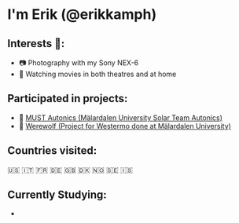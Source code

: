 # I'm Erik (@erikkamph)

## Interests :eyes::
- :camera: Photography with my Sony NEX-6
- :movie_camera: Watching movies in both theatres and at home

## Participated in projects:
- :car: [MUST Autonics (Mälardalen University Solar Team Autonics)](https://github.com/ProjectMDH/MUST-Autonics)
- :wolf: [Werewolf (Project for Westermo done at Mälardalen University)](https://github.com/erikkamph/Werewolf)

## Countries visited:
:us: :it: :fr: :de: :gb: :denmark: :norway: :sweden: :iceland:

## Currently Studying:
- 
